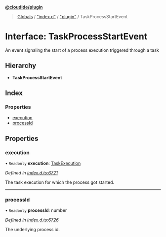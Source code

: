 **[@cloudide/plugin](../README.md)**

> [Globals](../README.md) / ["index.d"](../modules/_index_d_.md) / ["plugin"](../modules/_index_d_._plugin_.md) / TaskProcessStartEvent

# Interface: TaskProcessStartEvent

An event signaling the start of a process execution
triggered through a task

## Hierarchy

* **TaskProcessStartEvent**

## Index

### Properties

* [execution](_index_d_._plugin_.taskprocessstartevent.md#execution)
* [processId](_index_d_._plugin_.taskprocessstartevent.md#processid)

## Properties

### execution

• `Readonly` **execution**: [TaskExecution](_index_d_._plugin_.taskexecution.md)

*Defined in [index.d.ts:6721](https://github.com/shuyaqian/cloudide-plugin-api/blob/57a3a2a/index.d.ts#L6721)*

The task execution for which the process got started.

___

### processId

• `Readonly` **processId**: number

*Defined in [index.d.ts:6726](https://github.com/shuyaqian/cloudide-plugin-api/blob/57a3a2a/index.d.ts#L6726)*

The underlying process id.
